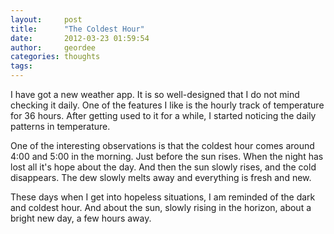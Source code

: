 ```yaml
---
layout:     post
title:      "The Coldest Hour"
date:       2012-03-23 01:59:54
author:     geordee
categories: thoughts
tags:
---
```


I have got a new weather app. It is so well-designed that I do not mind checking it daily. One of the features I like is the hourly track of temperature for 36 hours. After getting used to it for a while, I started noticing the daily patterns in temperature.

One of the interesting observations is that the coldest hour comes around 4:00 and 5:00 in the morning. Just before the sun rises. When the night has lost all it's hope about the day. And then the sun slowly rises, and the cold disappears. The dew slowly melts away and everything is fresh and new.

These days when I get into hopeless situations, I am reminded of the dark and coldest hour. And about the sun, slowly rising in the horizon, about a bright new day, a few hours away.
